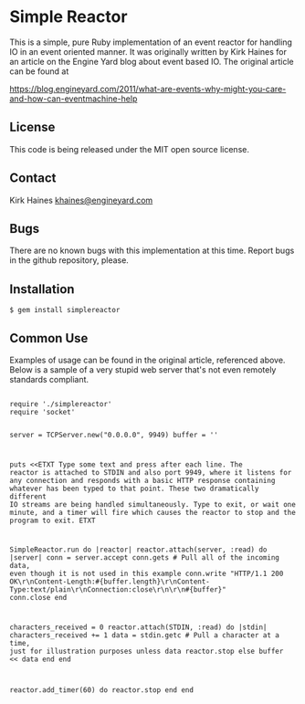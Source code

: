 # Simple Reactor

This is a simple, pure Ruby implementation of an event reactor for handling IO in an event oriented manner. It was originally written by Kirk Haines for an article on the Engine Yard blog about event based IO.  The original article can be found at

https://blog.engineyard.com/2011/what-are-events-why-might-you-care-and-how-can-eventmachine-help

## License

This code is being released under the MIT open source license.

## Contact

Kirk Haines <khaines@engineyard.com>

## Bugs

There are no known bugs with this implementation at this time.  Report bugs in the github repository, please.

## Installation

    $ gem install simplereactor

## Common Use

Examples of usage can be found in the original article, referenced above. Below is a sample of a very stupid web server that's not even remotely standards compliant.

<code>
require './simplereactor'
require 'socket'

server = TCPServer.new("0.0.0.0", 9949)
buffer = ''

puts <<ETXT
Type some text and press after each line. The reactor is attached to
STDIN and also port 9949, where it listens for any connection and responds with
a basic HTTP response containing whatever has been typed to that point. These
two dramatically different IO streams are being handled simultaneously. Type
to exit, or wait one minute, and a timer will fire which causes the
reactor to stop and the program to exit.
ETXT

SimpleReactor.run do |reactor|
  reactor.attach(server, :read) do |server|
    conn = server.accept
    conn.gets # Pull all of the incoming data, even though it is not used in this example
    conn.write "HTTP/1.1 200 OK\r\nContent-Length:#{buffer.length}\r\nContent-Type:text/plain\r\nConnection:close\r\n\r\n#{buffer}"
    conn.close
  end

  characters_received = 0
  reactor.attach(STDIN, :read) do |stdin|
    characters_received += 1
    data = stdin.getc # Pull a character at a time, just for illustration purposes
    unless data
      reactor.stop
    else
      buffer << data
    end
  end

  reactor.add_timer(60) do
    reactor.stop
  end
end
</code>
